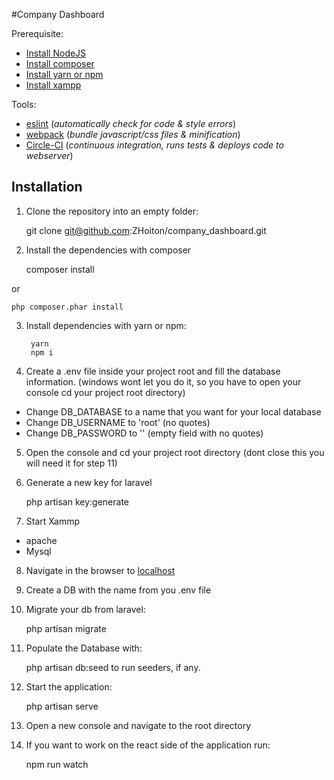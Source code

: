 #Company Dashboard

Prerequisite:

- [Install NodeJS](https://nodejs.org/en/)
- [Install composer](https://getcomposer.org/)
- [Install yarn or npm](https://yarnpkg.com/en/)
- [Install xampp](https://www.apachefriends.org/index.html)

Tools:

- [eslint](http://eslint.org/) (*automatically check for code & style errors*)
- [webpack](https://webpack.github.io/) (*bundle javascript/css files & minification*)
- [Circle-CI](https://circleci.com/) (*continuous integration, runs tests & deploys code to webserver*)

## Installation
1. Clone the repository into an empty folder:

	git clone git@github.com:ZHoiton/company_dashboard.git

2. Install the dependencies with composer

	composer install

or

	php composer.phar install

3. Install dependencies with yarn or npm:

		yarn
		npm i

4. Create a .env file inside your project root and fill the database information. (windows wont let you do it, so you have to open your console cd your project root directory)

- Change DB_DATABASE to a name that you want for your local database
- Change DB_USERNAME to 'root' (no quotes)
- Change DB_PASSWORD to '' (empty field with no quotes)

5. Open the console and cd your project root directory (dont close this you will need it for step 11)
6. Generate a new key for laravel 

	php artisan key:generate

7. Start Xammp 

- apache
- Mysql

8. Navigate in the browser to [localhost](http://localhost/phpmyadmin/)

9. Create a DB with the name from you .env file

10. Migrate your db from laravel:

	php artisan migrate

12. Populate the Database with:
	
	php artisan db:seed to run seeders, if any.

13. Start the application:
	
	php artisan serve

14. Open a new console and navigate to the root directory

15. If you want to work on the react side of the application run:
	
	npm run watch
